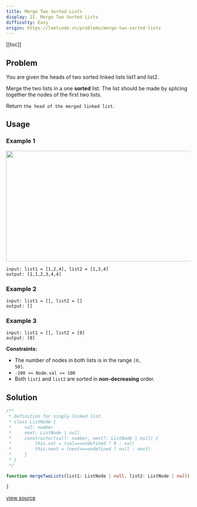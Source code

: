 ```yaml
---
title: Merge Two Sorted Lists
display: 21. Merge Two Sorted Lists
difficulty: Easy
origin: https://leetcode.cn/problems/merge-two-sorted-lists
---
```


[[toc]]

## Problem

You are given the heads of two sorted linked lists list1 and list2.

Merge the two lists in a one **sorted** list. The list should be made by splicing together the nodes of the first two lists.

Return `the head of the merged linked list`.

## Usage

### Example 1

<img alt="" src="https://assets.leetcode.com/uploads/2020/10/03/merge_ex1.jpg" style="width: 662px; height: 302px;" />

```
input: list1 = [1,2,4], list2 = [1,3,4]
output: [1,1,2,3,4,4]
```

### Example 2

```
input: list1 = [], list2 = []
output: []
```

### Example 3

```
input: list1 = [], list2 = [0]
output: [0]
```


**Constraints:**

- The number of nodes in both lists is in the range <code>[0, 50]</code>.
- <code>-100 &lt;= Node.val &lt;= 100</code>
- Both <code>list1</code> and <code>list2</code> are sorted in **non-decreasing** order.


## Solution

```ts
/**
 * Definition for singly-linked list.
 * class ListNode {
 *     val: number
 *     next: ListNode | null
 *     constructor(val?: number, next?: ListNode | null) {
 *         this.val = (val===undefined ? 0 : val)
 *         this.next = (next===undefined ? null : next)
 *     }
 * }
 */

function mergeTwoLists(list1: ListNode | null, list2: ListNode | null): ListNode | null {

}
```

[view source](https://leetcode.cn/problems/merge-two-sorted-lists)
